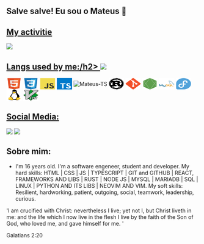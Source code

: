 ## Salve salve! Eu sou o Mateus 👋
<div>
  <a href="https://github.com/mathrews"/>
  <h2>My activitie</h2>
  <img height="50%" src="https://github-readme-stats.vercel.app/api?username=mathrews&show_icons=true&theme=dark&count_private=true"/>
</div>

<div>
  <h2>Langs used by me:/h2>
  <img height="50%" src="https://github-readme-stats.vercel.app/api/top-langs/?username=mathrews&layout=pie"/>
</div>

<div style="display: inline-block;">
  <img align="center" alt="Mateus-HTML" height="30" width="40" src="https://raw.githubusercontent.com/devicons/devicon/master/icons/html5/html5-original.svg">
  <img align="center" alt="Mateus-CSS" height="30" width="40" src="https://raw.githubusercontent.com/devicons/devicon/master/icons/css3/css3-original.svg">
  <img align="center" alt="Mateus-JS" height="30" width="40" src="https://raw.githubusercontent.com/devicons/devicon/1119b9f84c0290e0f0b38982099a2bd027a48bf1/icons/javascript/javascript-original.svg">
  <img align="center" alt="Mateus-TS" height="30" width="40" src="typescript.svg">
  <img align="center" alt="Mateus-TS" height="30" width="40" src="https://raw.githubusercontent.com/bablubambal/All_logo_and_pictures/1ac69ce5fbc389725f16f989fa53c62d6e1b4883/programming%20languages/python.svg">
  <img align="center" alt="Mateus-TS" height="30" width="40" style="background-color=white" src="https://raw.githubusercontent.com/devicons/devicon/55609aa5bd817ff167afce0d965585c92040787a/icons/rust/rust-plain.svg">
  <img align="center" alt="Mateus-TS" height="30" width="40" src="https://raw.githubusercontent.com/devicons/devicon/55609aa5bd817ff167afce0d965585c92040787a/icons/git/git-plain.svg">
  <img align="center" alt="Mateus-TS" height="30" width="40" src="https://raw.githubusercontent.com/devicons/devicon/55609aa5bd817ff167afce0d965585c92040787a/icons/nodejs/nodejs-plain.svg">
  <img align="center" alt="Mateus-TS" height="30" width="40" src="https://raw.githubusercontent.com/devicons/devicon/55609aa5bd817ff167afce0d965585c92040787a/icons/mysql/mysql-original-wordmark.svg">
  <img align="center" alt="Mateus-TS" height="30" width="40" src="https://raw.githubusercontent.com/devicons/devicon/55609aa5bd817ff167afce0d965585c92040787a/icons/fedora/fedora-plain.svg">
  <img align="center" alt="Mateus-TS" height="30" width="40" src="https://raw.githubusercontent.com/devicons/devicon/55609aa5bd817ff167afce0d965585c92040787a/icons/linux/linux-original.svg">
  <img align="center" alt="Mateus-TS" height="30" width="40" src="https://raw.githubusercontent.com/devicons/devicon/55609aa5bd817ff167afce0d965585c92040787a/icons/vim/vim-original.svg">
</div>

<div>
  <h2>Social Media:</h2>
  <a href="https://instagram.com/teteus_eumsm" target="_blank"><img src="https://img.shields.io/badge/-Instagram-%23E4405F?style=for-the-badge&logo=instagram&logoColor=white" target="_blank"></a>
  <a href = "mailto:mateusps4gg@gmail.com"><img src="https://img.shields.io/badge/-Gmail-%23333?style=for-the-badge&logo=gmail&logoColor=white" target="_blank"></a>
</div>

## Sobre mim:

- I'm 16 years old. I'm a software engeneer, student and developer. My hard skills: HTML | CSS | JS | TYPESCRIPT | GIT and GITHUB | REACT, FRAMEWORKS AND LIBS | RUST | NODE JS | MYSQL | MARIADB | SQL | LINUX | PYTHON AND ITS LIBS | NEOVIM AND VIM. My soft skills: Resilient, hardworking, patient, outgoing, social, teamwork, leadership, curious.

'I am crucified with Christ: nevertheless I live; yet not I, but Christ liveth in me: and the life which I now live in the flesh I live by the faith of the Son of God, who loved me, and gave himself for me. '

Galatians 2:20



